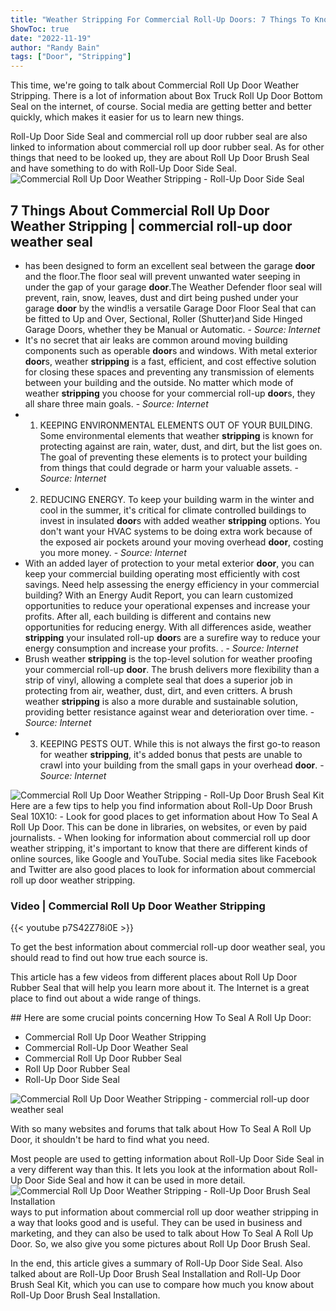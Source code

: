 ```yaml
---
title: "Weather Stripping For Commercial Roll-Up Doors: 7 Things To Know"
ShowToc: true 
date: "2022-11-19"
author: "Randy Bain" 
tags: ["Door", "Stripping"]
---
```


	
This time, we're going to talk about Commercial Roll Up Door Weather Stripping. There is a lot of information about Box Truck Roll Up Door Bottom Seal on the internet, of course. Social media are getting better and better quickly, which makes it easier for us to learn new things.

Roll-Up Door Side Seal and commercial roll up door rubber seal are also linked to information about commercial roll up door rubber seal. As for other things that need to be looked up, they are about Roll Up Door Brush Seal and have something to do with Roll-Up Door Side Seal.
<img loading="lazy" src="http://www.swisco.com/images/pictures/2015/09/58297.jpg" onerror="this.onerror=null;this.src='https://blogger.googleusercontent.com/img/a/AVvXsEhe7F7TRXHtjiKvHb5vS7DmnxvpHiDyoYyYvm1nHB3Qp2_w3BnM6A2eq4v7FYxCC9bfZt3a9vIMtAYEKUiaDQbHMg-ViyGmRIj39MLp0bGFfgfYw1Dc9q_H-T0wiTm3l0Uq42dETrN9eC8aGJ9_IORZsxST1AcLR7np1koOfcc7tnHa4S8Mwz_xD9d0=s16000';" alt="Commercial Roll Up Door Weather Stripping - Roll-Up Door Side Seal" >

## 7 Things About Commercial Roll Up Door Weather Stripping | commercial roll-up door weather seal
-   has been designed to form an excellent seal between the garage **door** and the floor.The floor seal will prevent unwanted water seeping in under the gap of your garage **door**.The Weather Defender floor seal will prevent, rain, snow, leaves, dust and dirt being pushed under your garage **door** by the wind!is a versatile Garage Door Floor Seal that can be fitted to Up and Over, Sectional, Roller (Shutter)and Side Hinged Garage Doors, whether they be Manual or Automatic. - <cite>Source: Internet</cite>
-   It's no secret that air leaks are common around moving building components such as operable **door**s and windows. With metal exterior **door**s, weather **stripping** is a fast, efficient, and cost effective solution for closing these spaces and preventing any transmission of elements between your building and the outside. No matter which mode of weather **stripping** you choose for your commercial roll-up **door**s, they all share three main goals. - <cite>Source: Internet</cite>
-   1. KEEPING ENVIRONMENTAL ELEMENTS OUT OF YOUR BUILDING. Some environmental elements that weather **stripping** is known for protecting against are rain, water, dust, and dirt, but the list goes on. The goal of preventing these elements is to protect your building from things that could degrade or harm your valuable assets. - <cite>Source: Internet</cite>
-   2. REDUCING ENERGY. To keep your building warm in the winter and cool in the summer, it's critical for climate controlled buildings to invest in insulated **door**s with added weather **stripping** options. You don't want your HVAC systems to be doing extra work because of the exposed air pockets around your moving overhead **door**, costing you more money. - <cite>Source: Internet</cite>
-   With an added layer of protection to your metal exterior **door**, you can keep your commercial building operating most efficiently with cost savings. Need help assessing the energy efficiency in your commercial building? With an Energy Audit Report, you can learn customized opportunities to reduce your operational expenses and increase your profits. After all, each building is different and contains new opportunities for reducing energy. With all differences aside, weather **stripping** your insulated roll-up **door**s are a surefire way to reduce your energy consumption and increase your profits. . - <cite>Source: Internet</cite>
-   Brush weather **stripping** is the top-level solution for weather proofing your commercial roll-up **door**. The brush delivers more flexibility than a strip of vinyl, allowing a complete seal that does a superior job in protecting from air, weather, dust, dirt, and even critters. A brush weather **stripping** is also a more durable and sustainable solution, providing better resistance against wear and deterioration over time. - <cite>Source: Internet</cite>
-   3. KEEPING PESTS OUT. While this is not always the first go-to reason for weather **stripping**, it's added bonus that pests are unable to crawl into your building from the small gaps in your overhead **door**. - <cite>Source: Internet</cite>


<img loading="lazy" src="http://www.garagedoorstuff.com/wp-content/uploads/2012/11/MT-10.jpg" onerror="this.onerror=null;this.src='https://blogger.googleusercontent.com/img/a/AVvXsEhe7F7TRXHtjiKvHb5vS7DmnxvpHiDyoYyYvm1nHB3Qp2_w3BnM6A2eq4v7FYxCC9bfZt3a9vIMtAYEKUiaDQbHMg-ViyGmRIj39MLp0bGFfgfYw1Dc9q_H-T0wiTm3l0Uq42dETrN9eC8aGJ9_IORZsxST1AcLR7np1koOfcc7tnHa4S8Mwz_xD9d0=s16000';" alt="Commercial Roll Up Door Weather Stripping - Roll-Up Door Brush Seal Kit" >
Here are a few tips to help you find information about Roll-Up Door Brush Seal 10X10:
- Look for good places to get information about How To Seal A Roll Up Door. This can be done in libraries, on websites, or even by paid journalists.
- When looking for information about commercial roll up door weather stripping, it's important to know that there are different kinds of online sources, like Google and YouTube. Social media sites like Facebook and Twitter are also good places to look for information about commercial roll up door weather stripping.

### Video | Commercial Roll Up Door Weather Stripping
{{< youtube p7S42Z78i0E >}} 

To get the best information about commercial roll-up door weather seal, you should read to find out how true each source is.

This article has a few videos from different places about Roll Up Door Rubber Seal that will help you learn more about it. The Internet is a great place to find out about a wide range of things.
<script async="async" data-cfasync="false" src="//normallydemandedalter.com/fe63df3c5408708b15d8dc3d9b206b31/invoke.js"></script>
<div id="container-fe63df3c5408708b15d8dc3d9b206b31"></div>
## Here are some crucial points concerning How To Seal A Roll Up Door:

- Commercial Roll Up Door Weather Stripping
- Commercial Roll-Up Door Weather Seal
- Commercial Roll Up Door Rubber Seal
- Roll Up Door Rubber Seal
- Roll-Up Door Side Seal

 <img loading="lazy" src="https://i.pinimg.com/736x/72/04/20/720420dca6758dad79377b19d84ad001.jpg" onerror="this.onerror=null;this.src='https://blogger.googleusercontent.com/img/a/AVvXsEhe7F7TRXHtjiKvHb5vS7DmnxvpHiDyoYyYvm1nHB3Qp2_w3BnM6A2eq4v7FYxCC9bfZt3a9vIMtAYEKUiaDQbHMg-ViyGmRIj39MLp0bGFfgfYw1Dc9q_H-T0wiTm3l0Uq42dETrN9eC8aGJ9_IORZsxST1AcLR7np1koOfcc7tnHa4S8Mwz_xD9d0=s16000';" alt="Commercial Roll Up Door Weather Stripping - commercial roll-up door weather seal" >

With so many websites and forums that talk about How To Seal A Roll Up Door, it shouldn't be hard to find what you need.

Most people are used to getting information about Roll-Up Door Side Seal in a very different way than this. It lets you look at the information about Roll-Up Door Side Seal and how it can be used in more detail.
<img loading="lazy" src="https://lawrencedoors.com/wp-content/gallery/counter-service-doors/20090312_083035_10.jpg" onerror="this.onerror=null;this.src='https://blogger.googleusercontent.com/img/a/AVvXsEhe7F7TRXHtjiKvHb5vS7DmnxvpHiDyoYyYvm1nHB3Qp2_w3BnM6A2eq4v7FYxCC9bfZt3a9vIMtAYEKUiaDQbHMg-ViyGmRIj39MLp0bGFfgfYw1Dc9q_H-T0wiTm3l0Uq42dETrN9eC8aGJ9_IORZsxST1AcLR7np1koOfcc7tnHa4S8Mwz_xD9d0=s16000';" alt="Commercial Roll Up Door Weather Stripping - Roll-Up Door Brush Seal Installation" >
ways to put information about commercial roll up door weather stripping in a way that looks good and is useful. They can be used in business and marketing, and they can also be used to talk about How To Seal A Roll Up Door. So, we also give you some pictures about Roll Up Door Brush Seal.

In the end, this article gives a summary of Roll-Up Door Side Seal. Also talked about are Roll-Up Door Brush Seal Installation and Roll-Up Door Brush Seal Kit, which you can use to compare how much you know about Roll-Up Door Brush Seal Installation.
	
	

